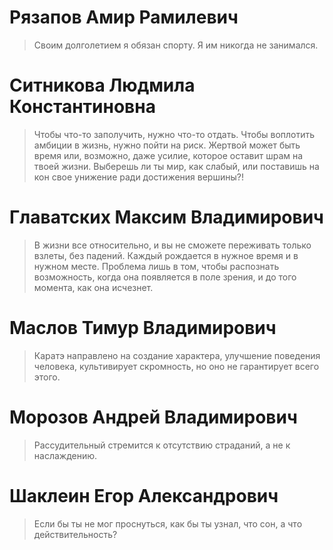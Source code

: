 #  Рязапов Амир Рамилевич #
> Своим долголетием я обязан спорту. 
> Я им никогда не занимался.

# Ситникова Людмила Константиновна #
>Чтобы что-то заполучить, нужно что-то отдать. 
>Чтобы воплотить амбиции в жизнь, нужно пойти на риск. 
>Жертвой может быть время или, возможно, даже усилие, 
>которое оставит шрам на твоей жизни. Выберешь ли ты мир, 
>как слабый, или поставишь на кон свое унижение ради достижения вершины?!

# Главатских Максим Владимирович #
>В жизни все относительно, и вы не сможете переживать только взлеты, без падений. 
Каждый рождается в нужное время и в нужном месте. 
Проблема лишь в том, чтобы распознать возможность, когда она появляется в поле зрения, и до того момента, как она исчезнет.

# Маслов Тимур Владимирович #
>Каратэ направлено на создание характера, улучшение поведения человека, культивирует скромность, но оно не гарантирует всего этого.

# Морозов Андрей Владимирович #
>Рассудительный стремится к отсутствию страданий, а не к наслаждению.

# Шаклеин Егор Александрович #
>Если бы ты не мог проснуться, как бы ты узнал, что сон, а что действительность?